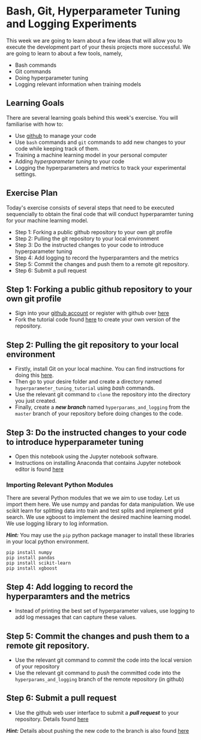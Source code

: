 # Bash, Git, Hyperparameter Tuning and Logging Experiments

This week we are going to learn about a few ideas that will allow you to execute the development part of your thesis projects more successful. We are going to learn to about a few tools, namely, 

- Bash commands
- Git commands
- Doing hyperparameter tuning
- Logging relevant information when training models

## Learning Goals

There are several learning goals behind this week's exercise. You will familiarise with how to:


- Use [github](https://github.com/) to manage your code
- Use `bash` commands and `git` commands to add new changes to your code while keeping track of them. 
- Training a machine learning model in your personal computer
- Adding *hyperparameter tuning* to your code
- Logging the hyperparameters and metrics to track your experimental settings. 


## Exercise Plan

Today's exercise consists of several steps that need to be executed sequencially to obtain the final code that will conduct hyperparamter tuning for your machine learning model. 

- Step 1: Forking a public github repository to your own git profile
- Step 2: Pulling the git repository to your local environment
- Step 3: Do the instructed changes to your code to introduce hyperparameter tuning
- Step 4: Add logging to record the hyperparamters and the metrics 
- Step 5: Commit the changes and push them to a remote git repository. 
- Step 6: Submit a pull request


## Step 1: Forking a public github repository to your own git profile

- Sign into your [github account](https://github.com/) or register with github over [here](https://github.com/signup) 
- Fork the tutorial code found [here](https://github.com/comp0190/git_tutorial) to create your own version of the repository.


## Step 2: Pulling the git repository to your local environment

- Firstly, install Git on your local machine. You can find instructions for doing this [here](https://git-scm.com/book/en/v2/Getting-Started-Installing-Git).
- Then go to your desire folder and create a directory named `hyperparameter_tuning_tutorial` using *bash* commands. 
- Use the relevant git command to `clone` the repository into the directory you just created. 
- Finally, create a ***new branch*** named `hyperparams_and_logging` from the `master` branch of your repository before doing changes to the code. 

## Step 3: Do the instructed changes to your code to introduce hyperparameter tuning

- Open this notebook using the Jupyter notebook software. 
- Instructions on installing Anaconda that contains Jupyter notebook editor is found [here](https://docs.anaconda.com/anaconda/install/index.html)

### Importing Relevant Python Modules

There are several Python modules that we we aim to use today. Let us import them here. We use numpy and pandas for data manipulation. We use scikit learn for splitting data into train and test splits and implement grid search. We use xgboost to implement the desired machine learning model. We use logging library to log information. 

***Hint:*** You may use the `pip` python package manager to install these libraries in your local python environment. 

```
pip install numpy
pip install pandas
pip install scikit-learn
pip install xgboost
```

## Step 4: Add logging to record the hyperparamters and the metrics 

- Instead of printing the best set of hyperparameter values, use logging to add log messages that can capture these values. 

## Step 5: Commit the changes and push them to a remote git repository. 

- Use the relevant git command to *commit* the code into the local version of your repository
- Use the relevant git command to *push* the committed code into the `hyperparams_and_logging` branch of the remote repository (in github)

## Step 6: Submit a pull request

- Use the github web user interface to submit a ***pull request*** to your repository. Details found [here](https://docs.github.com/en/pull-requests/collaborating-with-pull-requests/proposing-changes-to-your-work-with-pull-requests/creating-a-pull-request)  

***Hint:*** Details about pushing the new code to the branch is also found [here](https://comp0190.github.io/lectures/topics/3_tuning/git.html)
